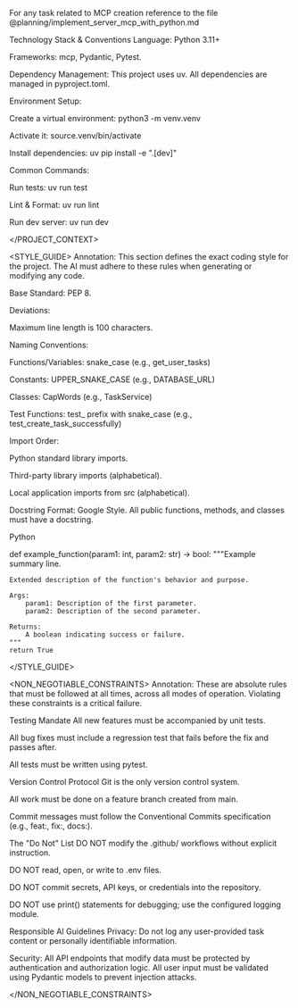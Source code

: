 For any task related to MCP creation reference to the file @planning/implement_server_mcp_with_python.md

Technology Stack & Conventions
Language: Python 3.11+

Frameworks: mcp, Pydantic, Pytest.

Dependency Management: This project uses uv. All dependencies are managed in pyproject.toml.

Environment Setup:

Create a virtual environment: python3 -m venv.venv

Activate it: source.venv/bin/activate

Install dependencies: uv pip install -e ".[dev]"

Common Commands:

Run tests: uv run test

Lint & Format: uv run lint

Run dev server: uv run dev

</PROJECT_CONTEXT>

<STYLE_GUIDE>
Annotation: This section defines the exact coding style for the project. The AI must adhere to these rules when generating or modifying any code.

Base Standard: PEP 8.

Deviations:

Maximum line length is 100 characters.

Naming Conventions:

Functions/Variables: snake_case (e.g., get_user_tasks)

Constants: UPPER_SNAKE_CASE (e.g., DATABASE_URL)

Classes: CapWords (e.g., TaskService)

Test Functions: test_ prefix with snake_case (e.g., test_create_task_successfully)

Import Order:

Python standard library imports.

Third-party library imports (alphabetical).

Local application imports from src (alphabetical).

Docstring Format: Google Style. All public functions, methods, and classes must have a docstring.

Python

def example_function(param1: int, param2: str) -> bool:
    """Example summary line.

    Extended description of the function's behavior and purpose.

    Args:
        param1: Description of the first parameter.
        param2: Description of the second parameter.

    Returns:
        A boolean indicating success or failure.
    """
    return True
</STYLE_GUIDE>

<NON_NEGOTIABLE_CONSTRAINTS>
Annotation: These are absolute rules that must be followed at all times, across all modes of operation. Violating these constraints is a critical failure.

Testing Mandate
All new features must be accompanied by unit tests.

All bug fixes must include a regression test that fails before the fix and passes after.

All tests must be written using pytest.

Version Control Protocol
Git is the only version control system.

All work must be done on a feature branch created from main.

Commit messages must follow the Conventional Commits specification (e.g., feat:, fix:, docs:).

The "Do Not" List
DO NOT modify the .github/ workflows without explicit instruction.

DO NOT read, open, or write to .env files.

DO NOT commit secrets, API keys, or credentials into the repository.

DO NOT use print() statements for debugging; use the configured logging module.

Responsible AI Guidelines
Privacy: Do not log any user-provided task content or personally identifiable information.

Security: All API endpoints that modify data must be protected by authentication and authorization logic. All user input must be validated using Pydantic models to prevent injection attacks.

</NON_NEGOTIABLE_CONSTRAINTS>
